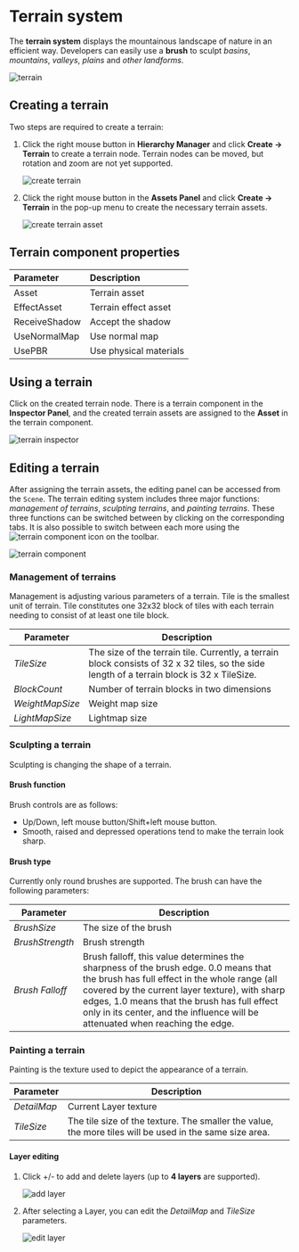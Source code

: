 # Terrain system

The __terrain system__ displays the mountainous landscape of nature in an efficient way. Developers can easily use a __brush__ to sculpt *basins*, *mountains*, *valleys*, *plains* and *other landforms*.

![terrain](./images/terrain.png)

## Creating a terrain
Two steps are required to create a terrain:

1. Click the right mouse button in __Hierarchy Manager__ and click __Create -> Terrain__ to create a terrain node. Terrain nodes can be moved, but rotation and zoom are not yet supported.
   
   ![create terrain](./images/create-terrain.png)

2. Click the right mouse button in the __Assets Panel__ and click __Create -> Terrain__ in the pop-up menu to create the necessary terrain assets.
   
   ![create terrain asset](./images/createTerrainAsset.png)

## Terrain component properties

| Parameter | Description |
|:-----|:----|
| Asset | Terrain asset |
| EffectAsset | Terrain effect asset |
| ReceiveShadow | Accept the shadow |
| UseNormalMap | Use normal map |
| UsePBR | Use physical materials |

## Using a terrain
Click on the created terrain node. There is a terrain component in the __Inspector Panel__, and the created terrain assets are assigned to the __Asset__ in the terrain component.

![terrain inspector](./images/terrain-inspector.png)

## Editing a terrain
After assigning the terrain assets, the editing panel can be accessed from the `Scene`. The terrain editing system includes three major functions: *management of terrains*, *sculpting terrains*, and *painting terrains*. These three functions can be switched between by clicking on the corresponding tabs. It is also possible to switch between each more using the 
![terrain component](./images/toolbar.png) icon on the toolbar.

![terrain component](./images/terrain-panel.png)


### Management of terrains
Management is adjusting various parameters of a terrain. Tile is the smallest unit of terrain. Tile constitutes one 32x32 block of tiles with each terrain needing to consist of at least one tile block.

Parameter | Description
---|---
*TileSize* | The size of the terrain tile. Currently, a terrain block consists of 32 x 32 tiles, so the side length of a terrain block is 32 x TileSize.
*BlockCount* | Number of terrain blocks in two dimensions
*WeightMapSize* | Weight map size
*LightMapSize* | Lightmap size

### Sculpting a terrain
Sculpting is changing the shape of a terrain.

#### Brush function
Brush controls are as follows:

- Up/Down, left mouse button/Shift+left mouse button.
- Smooth, raised and depressed operations tend to make the terrain look sharp.

#### Brush type
Currently only round brushes are supported. The brush can have the following parameters:

Parameter | Description
---|---
*BrushSize* | The size of the brush
*BrushStrength* | Brush strength
*Brush Falloff* | Brush falloff, this value determines the sharpness of the brush edge. 0.0 means that the brush has full effect in the whole range (all covered by the current layer texture), with sharp edges, 1.0 means that the brush has full effect only in its center, and the influence will be attenuated when reaching the edge.

### Painting a terrain
Painting is the texture used to depict the appearance of a terrain.

Parameter | Description
---|---
*DetailMap* | Current Layer texture
*TileSize*| The tile size of the texture. The smaller the value, the more tiles will be used in the same size area.

#### Layer editing
1. Click +/- to add and delete layers (up to __4 layers__ are supported).

   ![add layer](./images/layer-plus-minus.png)

2. After selecting a Layer, you can edit the *DetailMap* and *TileSize* parameters.
   
   ![edit layer](./images/select-pic.png)

